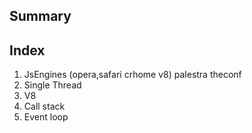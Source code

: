 ## Summary

## Index

1. JsEngines (opera,safari crhome v8) palestra theconf
2. Single Thread
3. V8
4. Call stack
5. Event loop
